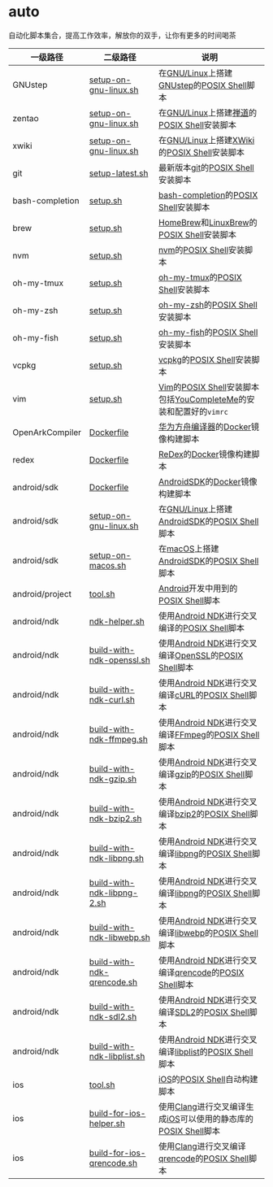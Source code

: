 # auto
自动化脚本集合，提高工作效率，解放你的双手，让你有更多的时间喝茶

|一级路径|二级路径|说明|
|-|-|-|
|GNUstep|[setup-on-gnu-linux.sh](https://github.com/leleliu008/auto/blob/master/GNUstep/setup-on-gnu-linux.sh)|在[GNU/Linux](http://blog.fpliu.com/it/os/Unix-like/GNU-Linux)上搭建[GNUstep](http://blog.fpliu.com/it/software/GNUstep)的[POSIX Shell](http://blog.fpliu.com/it/software/sh)脚本|
|zentao|[setup-on-gnu-linux.sh](https://github.com/leleliu008/auto/blob/master/zentao/setup-on-gnu-linux.sh)|在[GNU/Linux](http://blog.fpliu.com/it/os/Unix-like/GNU-Linux)上搭建[禅道](http://blog.fpliu.com/it/software/zentao)的[POSIX Shell](http://blog.fpliu.com/it/software/sh)安装脚本|
|xwiki|[setup-on-gnu-linux.sh](https://github.com/leleliu008/auto/blob/master/xwiki/setup-on-gnu-linux.sh)|在[GNU/Linux](http://blog.fpliu.com/it/os/Unix-like/GNU-Linux)上搭建[XWiki](http://blog.fpliu.com/it/software/XWiki)的[POSIX Shell](http://blog.fpliu.com/it/software/sh)安装脚本|
|git|[setup-latest.sh](https://github.com/leleliu008/auto/blob/master/git/setup-latest.sh)|最新版本[git](http://blog.fpliu.com/it/software/git)的[POSIX Shell](http://blog.fpliu.com/it/software/sh)安装脚本|
|bash-completion|[setup.sh](https://github.com/leleliu008/auto/blob/master/bash-completion/setup.sh)|[bash-completion](http://blog.fpliu.com/it/software/bash-completion)的[POSIX Shell](http://blog.fpliu.com/it/software/sh)安装脚本|
|brew|[setup.sh](https://github.com/leleliu008/auto/blob/master/brew/setup.sh)|[HomeBrew](http://blog.fpliu.com/it/os/macOS/software/HomeBrew)和[LinuxBrew](http://blog.fpliu.com/it/software/LinuxBrew)的[POSIX Shell](http://blog.fpliu.com/it/software/sh)安装脚本|
|nvm|[setup.sh](https://github.com/leleliu008/auto/blob/master/nvm/setup.sh)|[nvm](http://blog.fpliu.com/it/software/nvm)的[POSIX Shell](http://blog.fpliu.com/it/software/sh)安装脚本|
|oh-my-tmux|[setup.sh](https://github.com/leleliu008/auto/blob/master/oh-my-tmux/setup.sh)|[oh-my-tmux](http://blog.fpliu.com/it/software/Tmux#conf)的[POSIX Shell](http://blog.fpliu.com/it/software/sh)安装脚本|
|oh-my-zsh|[setup.sh](https://github.com/leleliu008/auto/blob/master/oh-my-zsh/setup.sh)|[oh-my-zsh](http://blog.fpliu.com/it/software/Oh-My-Zsh)的[POSIX Shell](http://blog.fpliu.com/it/software/sh)安装脚本|
|oh-my-fish|[setup.sh](https://github.com/leleliu008/auto/blob/master/oh-my-fish/setup.sh)|[oh-my-fish](http://blog.fpliu.com/it/software/Oh-My-Fish)的[POSIX Shell](http://blog.fpliu.com/it/software/sh)安装脚本|
|vcpkg|[setup.sh](https://github.com/leleliu008/auto/blob/master/vcpkg/setup.sh)|[vcpkg](http://blog.fpliu.com/it/software/vcpkg)的[POSIX Shell](http://blog.fpliu.com/it/software/sh)安装脚本|
|vim|[setup.sh](https://github.com/leleliu008/auto/blob/master/vim/setup.sh)|[Vim](http://blog.fpliu.com/it/software/Vim)的[POSIX Shell](http://blog.fpliu.com/it/software/sh)安装脚本<br>包括[YouCompleteMe](http://blog.fpliu.com/it/software/Vim/plugin/YouCompleteMe)的安装和配置好的`vimrc`|
|OpenArkCompiler|[Dockerfile](https://github.com/leleliu008/auto/blob/master/OpenArkCompiler/Dockerfile)|[华为方舟编译器](http://blog.fpliu.com/it/software/华为方舟编译器)的[Docker](http://blog.fpliu.com/it/software/Docker)镜像构建脚本|
|redex|[Dockerfile](https://github.com/leleliu008/auto/blob/master/redex/Dockerfile)|[ReDex](http://blog.fpliu.com/it/software/ReDex)的[Docker](http://blog.fpliu.com/it/software/Docker)镜像构建脚本|
|android/sdk|[Dockerfile](https://github.com/leleliu008/auto/blob/master/android/sdk/Dockerfile)|[AndroidSDK](http://blog.fpliu.com/it/software/AndroidSDK)的[Docker](http://blog.fpliu.com/it/software/Docker)镜像构建脚本|
|android/sdk|[setup-on-gnu-linux.sh](https://github.com/leleliu008/auto/blob/master/android/sdk/setup-on-gnu-linux.sh)|在[GNU/Linux](http://blog.fpliu.com/it/os/Unix-like/GNU-Linux)上搭建[AndroidSDK](http://blog.fpliu.com/it/software/AndroidSDK)的[POSIX Shell](http://blog.fpliu.com/it/software/sh)脚本|
|android/sdk|[setup-on-macos.sh](https://github.com/leleliu008/auto/blob/master/android/sdk/setup-on-macos.sh)|在[macOS](http://blog.fpliu.com/it/os/macOS)上搭建[AndroidSDK](http://blog.fpliu.com/it/software/AndroidSDK)的[POSIX Shell](http://blog.fpliu.com/it/software/sh)脚本|
|android/project|[tool.sh](https://github.com/leleliu008/auto/blob/master/android/project/tool.sh)|[Android](http://blog.fpliu.com/it/os/Android)开发中用到的[POSIX Shell](http://blog.fpliu.com/it/software/sh)脚本|
|android/ndk|[ndk-helper.sh](https://github.com/leleliu008/auto/blob/master/android/ndk/ndk-helper.sh)|使用[Android NDK](http://blog.fpliu.com/it/software/GoogleAndroidNDK)进行交叉编译的[POSIX Shell](http://blog.fpliu.com/it/software/sh)脚本|
|android/ndk|[build-with-ndk-openssl.sh](https://github.com/leleliu008/auto/blob/master/android/ndk/build-with-ndk-openssl.sh)|使用[Android NDK](http://blog.fpliu.com/it/software/GoogleAndroidNDK)进行交叉编译[OpenSSL](http://blog.fpliu.com/it/software/OpenSSL)的[POSIX Shell](http://blog.fpliu.com/it/software/sh)脚本|
|android/ndk|[build-with-ndk-curl.sh](https://github.com/leleliu008/auto/blob/master/android/ndk/build-with-ndk-curl.sh)|使用[Android NDK](http://blog.fpliu.com/it/software/GoogleAndroidNDK)进行交叉编译[cURL](http://blog.fpliu.com/it/software/cURL)的[POSIX Shell](http://blog.fpliu.com/it/software/sh)脚本|
|android/ndk|[build-with-ndk-ffmpeg.sh](https://github.com/leleliu008/auto/blob/master/android/ndk/build-with-ndk-ffmpeg.sh)|使用[Android NDK](http://blog.fpliu.com/it/software/GoogleAndroidNDK)进行交叉编译[FFmpeg](http://blog.fpliu.com/it/software/FFmpeg)的[POSIX Shell](http://blog.fpliu.com/it/software/sh)脚本|
|android/ndk|[build-with-ndk-gzip.sh](https://github.com/leleliu008/auto/blob/master/android/ndk/build-with-ndk-gzip.sh)|使用[Android NDK](http://blog.fpliu.com/it/software/GoogleAndroidNDK)进行交叉编译[gzip](http://blog.fpliu.com/it/software/GNU/gzip)的[POSIX Shell](http://blog.fpliu.com/it/software/sh)脚本|
|android/ndk|[build-with-ndk-bzip2.sh](https://github.com/leleliu008/auto/blob/master/android/ndk/build-with-ndk-bzip2.sh)|使用[Android NDK](http://blog.fpliu.com/it/software/GoogleAndroidNDK)进行交叉编译[bzip2](http://blog.fpliu.com/it/software/bzip2)的[POSIX Shell](http://blog.fpliu.com/it/software/sh)脚本|
|android/ndk|[build-with-ndk-libpng.sh](https://github.com/leleliu008/auto/blob/master/android/ndk/build-with-ndk-libpng.sh)|使用[Android NDK](http://blog.fpliu.com/it/software/GoogleAndroidNDK)进行交叉编译[libpng](http://blog.fpliu.com/it/software/libpng)的[POSIX Shell](http://blog.fpliu.com/it/software/sh)脚本|
|android/ndk|[build-with-ndk-libpng-2.sh](https://github.com/leleliu008/auto/blob/master/android/ndk/build-with-ndk-libpng-2.sh)|使用[Android NDK](http://blog.fpliu.com/it/software/GoogleAndroidNDK)进行交叉编译[libpng](http://blog.fpliu.com/it/software/libpng)的[POSIX Shell](http://blog.fpliu.com/it/software/sh)脚本|
|android/ndk|[build-with-ndk-libwebp.sh](https://github.com/leleliu008/auto/blob/master/android/ndk/build-with-ndk-libwebp.sh)|使用[Android NDK](http://blog.fpliu.com/it/software/GoogleAndroidNDK)进行交叉编译[libwebp](http://blog.fpliu.com/it/software/libwebp)的[POSIX Shell](http://blog.fpliu.com/it/software/sh)脚本|
|android/ndk|[build-with-ndk-qrencode.sh](https://github.com/leleliu008/auto/blob/master/android/ndk/build-with-ndk-qrencode.sh)|使用[Android NDK](http://blog.fpliu.com/it/software/GoogleAndroidNDK)进行交叉编译[qrencode](http://blog.fpliu.com/it/software/qrencode)的[POSIX Shell](http://blog.fpliu.com/it/software/sh)脚本|
|android/ndk|[build-with-ndk-sdl2.sh](https://github.com/leleliu008/auto/blob/master/android/ndk/build-with-ndk-sdl2.sh)|使用[Android NDK](http://blog.fpliu.com/it/software/GoogleAndroidNDK)进行交叉编译[SDL2](http://blog.fpliu.com/it/software/sdl2)的[POSIX Shell](http://blog.fpliu.com/it/software/sh)脚本|
|android/ndk|[build-with-ndk-libplist.sh](https://github.com/leleliu008/auto/blob/master/android/ndk/build-with-ndk-libplist.sh)|使用[Android NDK](http://blog.fpliu.com/it/software/GoogleAndroidNDK)进行交叉编译[libplist](http://blog.fpliu.com/it/software/libplist)的[POSIX Shell](http://blog.fpliu.com/it/software/sh)脚本|
|ios|[tool.sh](https://github.com/leleliu008/auto/blob/master/ios/tool.sh)|[iOS](http://blog.fpliu.com/it/os/iOS)的[POSIX Shell](http://blog.fpliu.com/it/software/sh)自动构建脚本|
|ios|[build-for-ios-helper.sh](https://github.com/leleliu008/auto/blob/master/ios/build-for-ios-helper.sh)|使用[Clang](http://blog.fpliu.com/it/software/LLVM/Clang)进行交叉编译生成[iOS](http://blog.fpliu.com/it/os/iOS)可以使用的静态库的[POSIX Shell](http://blog.fpliu.com/it/software/sh)脚本|
|ios|[build-for-ios-qrencode.sh](https://github.com/leleliu008/auto/blob/master/ios/build-for-ios-qrencode.sh)|使用[Clang](http://blog.fpliu.com/it/software/LLVM/Clang)进行交叉编译[qrencode](http://blog.fpliu.com/it/software/qrencode)的[POSIX Shell](http://blog.fpliu.com/it/software/sh)脚本|
